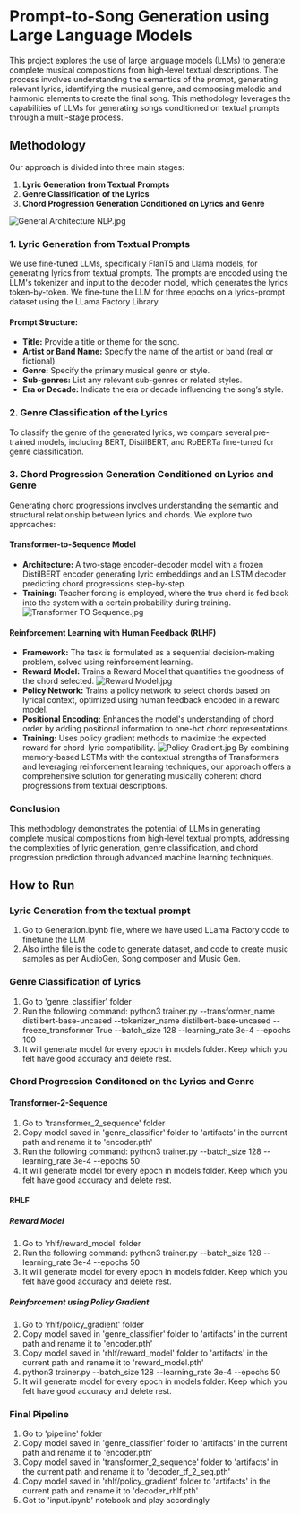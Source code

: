 # Prompt-to-Song Generation using Large Language Models

This project explores the use of large language models (LLMs) to generate complete musical compositions from high-level textual descriptions. The process involves understanding the semantics of the prompt, generating relevant lyrics, identifying the musical genre, and composing melodic and harmonic elements to create the final song. This methodology leverages the capabilities of LLMs for generating songs conditioned on textual prompts through a multi-stage process.

## Methodology

Our approach is divided into three main stages:

1. **Lyric Generation from Textual Prompts**
2. **Genre Classification of the Lyrics**
3. **Chord Progression Generation Conditioned on Lyrics and Genre**

![General Architecture NLP.jpg](images/GeneralArchitecture.jpg)

### 1. Lyric Generation from Textual Prompts

We use fine-tuned LLMs, specifically FlanT5 and Llama models, for generating lyrics from textual prompts. The prompts are encoded using the LLM's tokenizer and input to the decoder model, which generates the lyrics token-by-token. We fine-tune the LLM for three epochs on a lyrics-prompt dataset using the LLama Factory Library.

#### Prompt Structure:
- **Title:** Provide a title or theme for the song.
- **Artist or Band Name:** Specify the name of the artist or band (real or fictional).
- **Genre:** Specify the primary musical genre or style.
- **Sub-genres:** List any relevant sub-genres or related styles.
- **Era or Decade:** Indicate the era or decade influencing the song’s style.

### 2. Genre Classification of the Lyrics

To classify the genre of the generated lyrics, we compare several pre-trained models, including BERT, DistilBERT, and RoBERTa fine-tuned for genre classification.

### 3. Chord Progression Generation Conditioned on Lyrics and Genre

Generating chord progressions involves understanding the semantic and structural relationship between lyrics and chords. We explore two approaches:

#### Transformer-to-Sequence Model

- **Architecture:** A two-stage encoder-decoder model with a frozen DistilBERT encoder generating lyric embeddings and an LSTM decoder predicting chord progressions step-by-step.
- **Training:** Teacher forcing is employed, where the true chord is fed back into the system with a certain probability during training.
![Transformer TO Sequence.jpg](images/Transformer_2_seq.jpg)
#### Reinforcement Learning with Human Feedback (RLHF)

- **Framework:** The task is formulated as a sequential decision-making problem, solved using reinforcement learning.
- **Reward Model:** Trains a Reward Model that quantifies the goodness of the chord selected.
![Reward Model.jpg](images/RewardModel.jpg)
- **Policy Network:** Trains a policy network to select chords based on lyrical context, optimized using human feedback encoded in a reward model.
- **Positional Encoding:** Enhances the model's understanding of chord order by adding positional information to one-hot chord representations.
- **Training:** Uses policy gradient methods to maximize the expected reward for chord-lyric compatibility.
![Policy Gradient.jpg](images/Transformer_2_seq_policy_gradient.jpg)
By combining memory-based LSTMs with the contextual strengths of Transformers and leveraging reinforcement learning techniques, our approach offers a comprehensive solution for generating musically coherent chord progressions from textual descriptions.

### Conclusion

This methodology demonstrates the potential of LLMs in generating complete musical compositions from high-level textual prompts, addressing the complexities of lyric generation, genre classification, and chord progression prediction through advanced machine learning techniques.


## How to Run

### Lyric Generation from the textual prompt
1. Go to Generation.ipynb file, where we have used LLama Factory code to finetune the LLM
2. Also inthe file is the code to generate dataset, and code to create music samples as per AudioGen, Song composer and Music Gen.

### Genre Classification of Lyrics
1. Go to 'genre_classifier' folder
2. Run the following command: python3 trainer.py --transformer_name distilbert-base-uncased --tokenizer_name distilbert-base-uncased --freeze_transformer True --batch_size 128 --learning_rate 3e-4 --epochs 100
3. It will generate model for every epoch in models folder. Keep which you felt have good accuracy and delete rest.

### Chord Progression Conditoned on the Lyrics and Genre

#### Transformer-2-Sequence
1. Go to 'transformer_2_sequence' folder
2. Copy model saved in 'genre_classifier' folder to 'artifacts' in the current path and rename it to 'encoder.pth'
3. Run the following command: python3 trainer.py --batch_size 128 --learning_rate 3e-4 --epochs 50
4. It will generate model for every epoch in models folder. Keep which you felt have good accuracy and delete rest.

#### RHLF

##### Reward Model
1. Go to 'rhlf/reward_model' folder
2. Run the following command: python3 trainer.py --batch_size 128 --learning_rate 3e-4 --epochs 50
3. It will generate model for every epoch in models folder. Keep which you felt have good accuracy and delete rest.

##### Reinforcement using Policy Gradient
1. Go to 'rhlf/policy_gradient' folder
2. Copy model saved in 'genre_classifier' folder to 'artifacts' in the current path and rename it to 'encoder.pth'
3. Copy model saved in 'rhlf/reward_model' folder to 'artifacts' in the current path and rename it to 'reward_model.pth'
4. python3 trainer.py --batch_size 128 --learning_rate 3e-4 --epochs 50
5. It will generate model for every epoch in models folder. Keep which you felt have good accuracy and delete rest.


### Final Pipeline
1. Go to 'pipeline' folder
2. Copy model saved in 'genre_classifier' folder to 'artifacts' in the current path and rename it to 'encoder.pth'
3. Copy model saved in 'transformer_2_sequence' folder to 'artifacts' in the current path and rename it to 'decoder_tf_2_seq.pth'
4. Copy model saved in 'rhlf/policy_gradient' folder to 'artifacts' in the current path and rename it to 'decoder_rhlf.pth'
5. Got to 'input.ipynb' notebook and play accordingly
